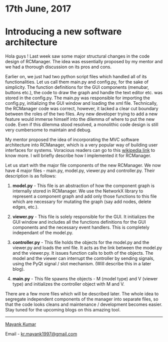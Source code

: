 # 17th June, 2017

# Introducing a new software architecture

Hola guys ! Last week saw some major structural changes in the code design of RCManager. The idea was essentially proposed by my mentor and we had a thorough discussion on its pros and cons. 

Earlier on, we just had two python script files which handled all of its functionalities. Let us call them main.py and config.py, for the sake of simplicity. The function definitions for the GUI components (menubar, buttons etc.), the code to draw the graph and handle the text editor etc. was stored in the config.py. The main.py was responsible for importing the config.py, initializing the GUI window and loading the xml file. Technically, the RCManager code was correct, however, it lacked a clear cut boundary between the roles of the two files. Any new developer trying to add a new feature would immerse himself into the dilemma of where to put the new code. Even if this dilemma stood resolved, a monolithic code design is still very cumbersome to maintain and debug.  

My mentor proposed the idea of incorporating the MVC software architecture into RCManager, which is a very popular way of building user interfaces for systems. Voracious readers can go to this [wikipedia link](https://en.wikipedia.org/wiki/Model%E2%80%93view%E2%80%93controller) to know more. I will briefly describe how I implemented it for RCManager.

Let us start with the major file components of the new RCManager. We now have 4 major files - main.py, model.py, viewer.py and controller.py. Their description is as follows:

1) **model.py** - This file is an abstraction of how the component graph is internally stored in RCManager. We use the NetworkX library to represent a component graph and add only those functions to this file which are necessary for mutating the graph (say add nodes, delete edges, etc.).

2) **viewer.py** - This file is solely responsible for the GUI. It initializes the GUI window and includes all the functions definitions for the GUI components and the necessary event handlers. This is completely independant of the model.py.

3) **controller.py** - This file holds the objects for the model.py and the viewer.py and loads the xml file. It acts as the link between the model.py and the viewer.py. It issues function calls to both of the objects. The model and the viewer can interrupt the controller by sending signals, using the PyQt signal / slot mechanism. (Will describe this in a later blog).

4) **main.py** - This file spawns the objects - M (model type) and V (viewer type) and initializes the controller object with M and V.

There are a few more files which will be described later. The whole idea to segregate independent components of the manager into separate files, so that the code looks cleans and maintenance / development becomes easier. Stay tuned for the upcoming blogs on this amazing tool.

* * * 

[Mayank Kumar](https://github.com/Kmayankkr/)

Email - kr.mayank1997@gmail.com

